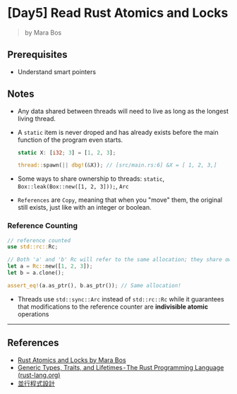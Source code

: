 # [Day5] Read Rust Atomics and Locks

> by Mara Bos

## Prerequisites

- Understand smart pointers

## Notes

-  Any data shared between threads will need to live as long as the longest living thread.
- A `static` item is never droped and has already exists before the main function of the program even starts.

    ```rust
    static X: [i32; 3] = [1, 2, 3];

    thread::spawn(|| dbg!(&X)); // [src/main.rs:6] &X = [ 1, 2, 3,]
    ```

- Some ways to share ownership to threads: `static`, `Box::leak(Box::new([1, 2, 3]));`, `Arc`
- `References` are `Copy`, meaning that when you "move" them, the original still exists, just like with an integer or boolean.

### Reference Counting

```rust
// reference counted
use std::rc::Rc;

// Both 'a' and 'b' Rc will refer to the same allocation; they share ownership.
let a = Rc::new([1, 2, 3]);
let b = a.clone();

assert_eq!(a.as_ptr(), b.as_ptr()); // Same allocation!
```

- Threads use `std::sync::Arc` instead of `std::rc::Rc` while it guarantees that modifications to the reference counter are **indivisible atomic** operations

---

## References

- [Rust Atomics and Locks by Mara Bos](https://marabos.nl/atomics/)
- [Generic Types, Traits, and Lifetimes - The Rust Programming Language (rust-lang.org)](https://doc.rust-lang.org/stable/book/ch10-00-generics.html)
- [並行程式設計](https://hackmd.io/@sysprog/concurrency/https%3A%2F%2Fhackmd.io%2F%40sysprog%2FS1AMIFt0D)